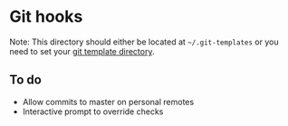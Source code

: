 # Git hooks

Note: This directory should either be located at `~/.git-templates` or you need to set your [git template directory](https://git-scm.com/docs/git-init#_template_directory).

## To do

- Allow commits to master on personal remotes
- Interactive prompt to override checks
